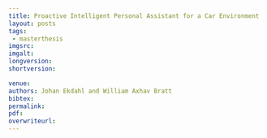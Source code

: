 ```yaml
---
title: Proactive Intelligent Personal Assistant for a Car Environment
layout: posts
tags:
 - masterthesis
imgsrc: 
imgalt: 
longversion:
shortversion: 

venue: 
authors: Johan Ekdahl and William Axhav Bratt
bibtex: 
permalink:
pdf: 
overwriteurl: 
---
```


